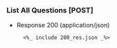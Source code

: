 ### List All Questions [POST]

+ Response 200 (application/json)

        <%_ include 200_res.json _%>